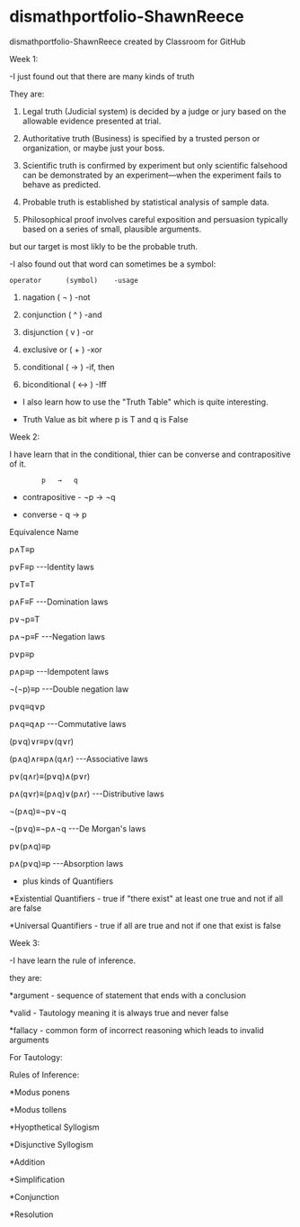 # dismathportfolio-ShawnReece
dismathportfolio-ShawnReece created by Classroom for GitHub

Week 1:

-I just found out that there are many kinds of truth

They are:

1. Legal truth (Judicial system) is decided by a judge or jury based on the allowable evidence presented at trial.

2. Authoritative truth (Business) is specified by a trusted person or organization, or maybe just your boss.

3. Scientific truth is confirmed by experiment but only scientific falsehood can be demonstrated by an experiment—when the experiment fails to behave as predicted.

4. Probable truth is established by statistical analysis of sample data.

5. Philosophical proof involves careful exposition and persuasion typically based on a series of small, plausible arguments.

but our target is most likly to be the probable truth.

-I also found out that word can sometimes be a symbol:

    operator      (symbol)    -usage

1. nagation ( ¬ )        -not

2. conjunction      ( ^ )         -and

3. disjunction      ( v )        -or

4. exclusive or     ( + )         -xor

5. conditional      ( 	→	 )     -if, then

6. biconditional   ( 	↔	 )      -Iff

- I also learn how to use the "Truth Table" which is quite interesting.

- Truth Value as bit where p is T and q is False

Week 2: 

I have learn that in the conditional, thier can be converse and contrapositive of it.

            p	→	q

* contrapositive - ¬p	→  ¬q

* converse - q	→	p

Equivalence	Name

p∧T≡p

p∨F≡p	     ---Identity laws


p∨T≡T

p∧F≡F	     ---Domination laws


p∨¬p≡T

p∧¬p≡F	     ---Negation laws


p∨p≡p

p∧p≡p	     ---Idempotent laws


¬(¬p)≡p	     ---Double negation law


p∨q≡q∨p

p∧q≡q∧p	     ---Commutative laws


(p∨q)∨r≡p∨(q∨r)

(p∧q)∧r≡p∧(q∧r)	     ---Associative laws


p∨(q∧r)≡(p∨q)∧(p∨r)

p∧(q∨r)≡(p∧q)∨(p∧r)	     ---Distributive laws


¬(p∧q)≡¬p∨¬q

¬(p∨q)≡¬p∧¬q	     ---De Morgan's laws


p∨(p∧q)≡p

p∧(p∨q)≡p	     ---Absorption laws

- plus kinds of Quantifiers

*Existential Quantifiers - true if "there exist" at least one true and not if all are false

*Universal Quantifiers - true if all are true and not if one that exist is false


Week 3: 

-I have learn the rule of inference.

they are:

*argument - sequence of statement that ends with a conclusion

*valid -  Tautology meaning it is always true and never false

*fallacy - common form of incorrect reasoning which leads to invalid arguments


For Tautology:

Rules of Inference:

*Modus ponens

*Modus tollens

*Hyopthetical Syllogism

*Disjunctive Syllogism

*Addition

*Simplification

*Conjunction

*Resolution


